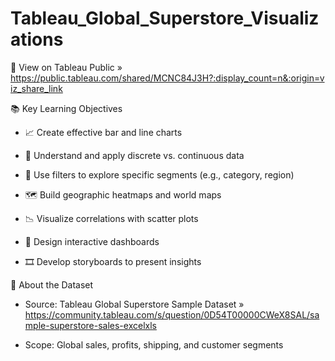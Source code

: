 # Tableau_Global_Superstore_Visualizations
🔗 View on Tableau Public » https://public.tableau.com/shared/MCNC84J3H?:display_count=n&:origin=viz_share_link

📚 Key Learning Objectives
- 📈 Create effective bar and line charts

- 🧭 Understand and apply discrete vs. continuous data

- 🧊 Use filters to explore specific segments (e.g., category, region)

- 🗺️ Build geographic heatmaps and world maps

- 📉 Visualize correlations with scatter plots

- 🧩 Design interactive dashboards

- 🎞️ Develop storyboards to present insights

📌 About the Dataset
- Source: Tableau Global Superstore Sample Dataset » https://community.tableau.com/s/question/0D54T00000CWeX8SAL/sample-superstore-sales-excelxls

- Scope: Global sales, profits, shipping, and customer segments